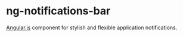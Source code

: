 # ng-notifications-bar

[Angular.js](https://angularjs.org/) component for stylish and flexible application notifications.
